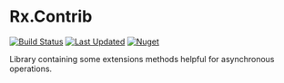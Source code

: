 # Rx.Contrib

[![Build Status](https://app.travis-ci.com/minidfx/rx.contrib.svg?branch=master)](https://app.travis-ci.com/minidfx/rx.contrib)
[![Last Updated](https://img.shields.io/github/last-commit/minidfx/rx.contrib.svg)](https://github.com/minidfx/rx.contrib/commits/master)
[![Nuget](https://img.shields.io/nuget/v/rx.contrib)](https://www.nuget.org/packages/Rx.Contrib)

Library containing some extensions methods helpful for asynchronous operations.
